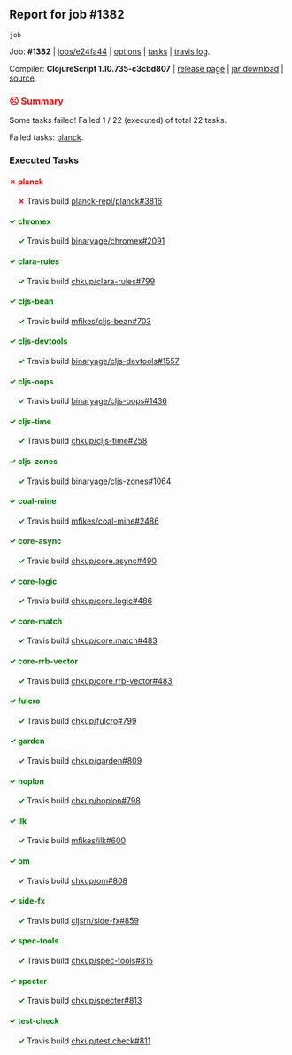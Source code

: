 ## Report for job #1382
```
job
```


Job: **#1382** | [jobs/e24fa44](https://github.com/cljs-oss/canary/commit/e24fa4447f41d8589541f8e8416953d674c1d173) | [options](options.edn) | [tasks](tasks.edn) | [travis log](https://travis-ci.org/cljs-oss/canary/builds/678112699).

Compiler: **ClojureScript 1.10.735-c3cbd807** | [release page](https://github.com/cljs-oss/canary/releases/tag/r1.10.735-c3cbd807) | [jar download](https://github.com/cljs-oss/canary/releases/download/r1.10.735-c3cbd807/clojurescript-1.10.735-c3cbd807.jar) | [source](https://github.com/clojure/clojurescript/commit/c3cbd8077a2161ecb5593dedee79ddcfcbcb6615).

### <b style='color:red'>☹ Summary</b>

Some tasks failed! Failed 1 / 22 (executed) of total 22 tasks.

Failed tasks: [planck](#-planck).

### Executed Tasks

#### <b style='color:red'>&#x2717; planck</b>
&nbsp;&nbsp;&nbsp;&nbsp;<b style='color:red'>&#x2717;</b> Travis build [planck-repl/planck#3816](https://travis-ci.org/planck-repl/planck/builds/678114272)<br>

#### <b style='color:green'>&#x2713; chromex</b>
&nbsp;&nbsp;&nbsp;&nbsp;<b style='color:green'>&#x2713;</b> Travis build [binaryage/chromex#2091](https://travis-ci.org/binaryage/chromex/builds/678114153)<br>

#### <b style='color:green'>&#x2713; clara-rules</b>
&nbsp;&nbsp;&nbsp;&nbsp;<b style='color:green'>&#x2713;</b> Travis build [chkup/clara-rules#799](https://travis-ci.org/chkup/clara-rules/builds/678114161)<br>

#### <b style='color:green'>&#x2713; cljs-bean</b>
&nbsp;&nbsp;&nbsp;&nbsp;<b style='color:green'>&#x2713;</b> Travis build [mfikes/cljs-bean#703](https://travis-ci.org/mfikes/cljs-bean/builds/678114165)<br>

#### <b style='color:green'>&#x2713; cljs-devtools</b>
&nbsp;&nbsp;&nbsp;&nbsp;<b style='color:green'>&#x2713;</b> Travis build [binaryage/cljs-devtools#1557](https://travis-ci.org/binaryage/cljs-devtools/builds/678114172)<br>

#### <b style='color:green'>&#x2713; cljs-oops</b>
&nbsp;&nbsp;&nbsp;&nbsp;<b style='color:green'>&#x2713;</b> Travis build [binaryage/cljs-oops#1436](https://travis-ci.org/binaryage/cljs-oops/builds/678114174)<br>

#### <b style='color:green'>&#x2713; cljs-time</b>
&nbsp;&nbsp;&nbsp;&nbsp;<b style='color:green'>&#x2713;</b> Travis build [chkup/cljs-time#258](https://travis-ci.org/chkup/cljs-time/builds/678114176)<br>

#### <b style='color:green'>&#x2713; cljs-zones</b>
&nbsp;&nbsp;&nbsp;&nbsp;<b style='color:green'>&#x2713;</b> Travis build [binaryage/cljs-zones#1064](https://travis-ci.org/binaryage/cljs-zones/builds/678114179)<br>

#### <b style='color:green'>&#x2713; coal-mine</b>
&nbsp;&nbsp;&nbsp;&nbsp;<b style='color:green'>&#x2713;</b> Travis build [mfikes/coal-mine#2486](https://travis-ci.org/mfikes/coal-mine/builds/678114185)<br>

#### <b style='color:green'>&#x2713; core-async</b>
&nbsp;&nbsp;&nbsp;&nbsp;<b style='color:green'>&#x2713;</b> Travis build [chkup/core.async#490](https://travis-ci.org/chkup/core.async/builds/678114199)<br>

#### <b style='color:green'>&#x2713; core-logic</b>
&nbsp;&nbsp;&nbsp;&nbsp;<b style='color:green'>&#x2713;</b> Travis build [chkup/core.logic#486](https://travis-ci.org/chkup/core.logic/builds/678114214)<br>

#### <b style='color:green'>&#x2713; core-match</b>
&nbsp;&nbsp;&nbsp;&nbsp;<b style='color:green'>&#x2713;</b> Travis build [chkup/core.match#483](https://travis-ci.org/chkup/core.match/builds/678114220)<br>

#### <b style='color:green'>&#x2713; core-rrb-vector</b>
&nbsp;&nbsp;&nbsp;&nbsp;<b style='color:green'>&#x2713;</b> Travis build [chkup/core.rrb-vector#483](https://travis-ci.org/chkup/core.rrb-vector/builds/678114224)<br>

#### <b style='color:green'>&#x2713; fulcro</b>
&nbsp;&nbsp;&nbsp;&nbsp;<b style='color:green'>&#x2713;</b> Travis build [chkup/fulcro#799](https://travis-ci.org/chkup/fulcro/builds/678114230)<br>

#### <b style='color:green'>&#x2713; garden</b>
&nbsp;&nbsp;&nbsp;&nbsp;<b style='color:green'>&#x2713;</b> Travis build [chkup/garden#809](https://travis-ci.org/chkup/garden/builds/678114285)<br>

#### <b style='color:green'>&#x2713; hoplon</b>
&nbsp;&nbsp;&nbsp;&nbsp;<b style='color:green'>&#x2713;</b> Travis build [chkup/hoplon#798](https://travis-ci.org/chkup/hoplon/builds/678114250)<br>

#### <b style='color:green'>&#x2713; ilk</b>
&nbsp;&nbsp;&nbsp;&nbsp;<b style='color:green'>&#x2713;</b> Travis build [mfikes/ilk#600](https://travis-ci.org/mfikes/ilk/builds/678114340)<br>

#### <b style='color:green'>&#x2713; om</b>
&nbsp;&nbsp;&nbsp;&nbsp;<b style='color:green'>&#x2713;</b> Travis build [chkup/om#808](https://travis-ci.org/chkup/om/builds/678114322)<br>

#### <b style='color:green'>&#x2713; side-fx</b>
&nbsp;&nbsp;&nbsp;&nbsp;<b style='color:green'>&#x2713;</b> Travis build [cljsrn/side-fx#859](https://travis-ci.org/cljsrn/side-fx/builds/678114332)<br>

#### <b style='color:green'>&#x2713; spec-tools</b>
&nbsp;&nbsp;&nbsp;&nbsp;<b style='color:green'>&#x2713;</b> Travis build [chkup/spec-tools#815](https://travis-ci.org/chkup/spec-tools/builds/678114315)<br>

#### <b style='color:green'>&#x2713; specter</b>
&nbsp;&nbsp;&nbsp;&nbsp;<b style='color:green'>&#x2713;</b> Travis build [chkup/specter#813](https://travis-ci.org/chkup/specter/builds/678114266)<br>

#### <b style='color:green'>&#x2713; test-check</b>
&nbsp;&nbsp;&nbsp;&nbsp;<b style='color:green'>&#x2713;</b> Travis build [chkup/test.check#811](https://travis-ci.org/chkup/test.check/builds/678114318)<br>